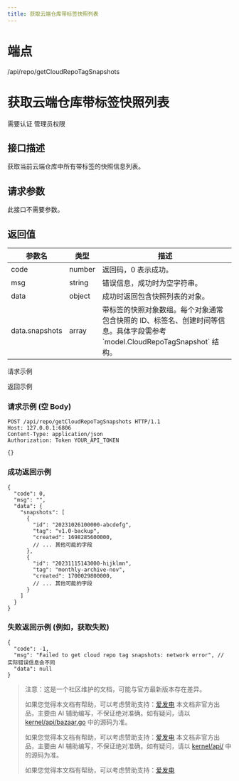 ```yaml
---
title: 获取云端仓库带标签快照列表
---
```

# 端点

/api/repo/getCloudRepoTagSnapshots

# 获取云端仓库带标签快照列表

需要认证 管理员权限

## 接口描述

获取当前云端仓库中所有带标签的快照信息列表。

## 请求参数

此接口不需要参数。

## 返回值

| 参数名 | 类型 | 描述 |
| --- | --- | --- |
| code | number | 返回码，0 表示成功。 |
| msg | string | 错误信息，成功时为空字符串。 |
| data | object | 成功时返回包含快照列表的对象。 |
| data.snapshots | array | 带标签的快照对象数组。每个对象通常包含快照的 ID、标签名、创建时间等信息。具体字段需参考 \`model.CloudRepoTagSnapshot\` 结构。 |

请求示例

返回示例

### 请求示例 (空 Body)

```
POST /api/repo/getCloudRepoTagSnapshots HTTP/1.1
Host: 127.0.0.1:6806
Content-Type: application/json
Authorization: Token YOUR_API_TOKEN

{}
```

### 成功返回示例

```
{
  "code": 0,
  "msg": "",
  "data": {
    "snapshots": [
      {
        "id": "20231026100000-abcdefg", 
        "tag": "v1.0-backup",
        "created": 1698285600000,
        // ... 其他可能的字段
      },
      {
        "id": "20231115143000-hijklmn",
        "tag": "monthly-archive-nov",
        "created": 1700029800000,
        // ... 其他可能的字段
      }
    ]
  }
}
```

### 失败返回示例 (例如，获取失败)

```
{
  "code": -1,
  "msg": "Failed to get cloud repo tag snapshots: network error", // 实际错误信息会不同
  "data": null
}
```

> 注意：这是一个社区维护的文档，可能与官方最新版本存在差异。
> 
> 如果您觉得本文档有帮助，可以考虑赞助支持：[爱发电](https://afdian.com/a/leolee9086?tab=feed)
> 本文档非官方出品，主要由 AI 辅助编写，不保证绝对准确。如有疑问，请以 [kernel/api/bazaar.go](https://github.com/siyuan-note/siyuan/blob/master/kernel/api/bazaar.go) 中的源码为准。
> 
> 如果您觉得本文档有帮助，可以考虑赞助支持：[爱发电](https://afdian.com/a/leolee9086?tab=feed)
> 本文档非官方出品，主要由 AI 辅助编写，不保证绝对准确。如有疑问，请以 [kernel/api/](https://github.com/siyuan-note/siyuan/blob/master/kernel/api/) 中的源码为准。
> 
> 如果您觉得本文档有帮助，可以考虑赞助支持：[爱发电](https://afdian.com/a/leolee9086?tab=feed)
